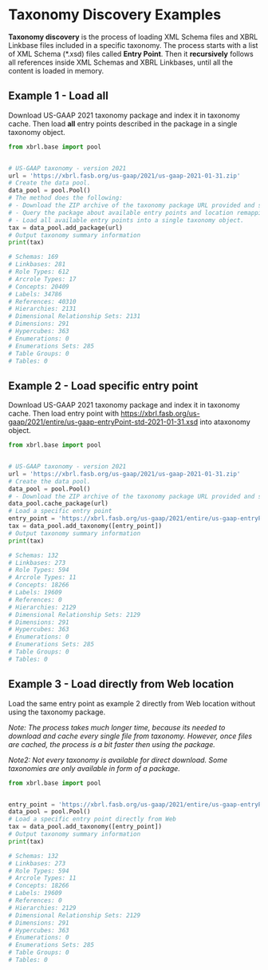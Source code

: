 # Taxonomy Discovery Examples



**Taxonomy discovery** is the process of loading XML Schema files and XBRL Linkbase files included in a specific taxonomy. The process starts with a list of XML Schema (*.xsd) files called **Entry Point**. Then it **recursively** follows all references inside XML Schemas and XBRL Linkbases, until all the content is loaded in memory. 



## Example 1 - Load all

Download US-GAAP 2021 taxonomy package and index it in taxonomy cache. Then load **all** entry points described in the package in a single taxonomy object.

```python
from xbrl.base import pool


# US-GAAP taxonomy - version 2021
url = 'https://xbrl.fasb.org/us-gaap/2021/us-gaap-2021-01-31.zip'
# Create the data pool.
data_pool = pool.Pool()
# The method does the following:
# - Download the ZIP archive of the taxonomy package URL provided and store it in cache
# - Query the package about available entry points and location remappings
# - Load all available entry points into a single taxonomy object.
tax = data_pool.add_package(url)
# Output taxonomy summary information
print(tax)

# Schemas: 169
# Linkbases: 281
# Role Types: 612
# Arcrole Types: 17
# Concepts: 20409
# Labels: 34786
# References: 40310
# Hierarchies: 2131
# Dimensional Relationship Sets: 2131
# Dimensions: 291
# Hypercubes: 363
# Enumerations: 0
# Enumerations Sets: 285
# Table Groups: 0
# Tables: 0

```



## Example 2 - Load specific entry point

Download US-GAAP 2021 taxonomy package and index it in taxonomy cache. Then load entry point with https://xbrl.fasb.org/us-gaap/2021/entire/us-gaap-entryPoint-std-2021-01-31.xsd into ataxonomy object.

```python
from xbrl.base import pool


# US-GAAP taxonomy - version 2021
url = 'https://xbrl.fasb.org/us-gaap/2021/us-gaap-2021-01-31.zip'
# Create the data pool.
data_pool = pool.Pool()
# - Download the ZIP archive of the taxonomy package URL provided and store it in cache
data_pool.cache_package(url)
# Load a specific entry point
entry_point = 'https://xbrl.fasb.org/us-gaap/2021/entire/us-gaap-entryPoint-std-2021-01-31.xsd'
tax = data_pool.add_taxonomy([entry_point])
# Output taxonomy summary information
print(tax)

# Schemas: 132
# Linkbases: 273
# Role Types: 594
# Arcrole Types: 11
# Concepts: 18266
# Labels: 19609
# References: 0
# Hierarchies: 2129
# Dimensional Relationship Sets: 2129
# Dimensions: 291
# Hypercubes: 363
# Enumerations: 0
# Enumerations Sets: 285
# Table Groups: 0
# Tables: 0
```



## Example 3 - Load directly from Web location

Load the same entry point as example 2 directly from Web location without using the taxonomy package. 

*Note: The process takes much longer time, because its needed to download and cache every single file from taxonomy. However, once files are cached, the process is a bit faster then using the package.* 

*Note2: Not every taxonomy is available for direct download. Some taxonomies are only available in form of a package.* 

```python
from xbrl.base import pool


entry_point = 'https://xbrl.fasb.org/us-gaap/2021/entire/us-gaap-entryPoint-std-2021-01-31.xsd'
data_pool = pool.Pool()
# Load a specific entry point directly from Web
tax = data_pool.add_taxonomy([entry_point])
# Output taxonomy summary information
print(tax)

# Schemas: 132
# Linkbases: 273
# Role Types: 594
# Arcrole Types: 11
# Concepts: 18266
# Labels: 19609
# References: 0
# Hierarchies: 2129
# Dimensional Relationship Sets: 2129
# Dimensions: 291
# Hypercubes: 363
# Enumerations: 0
# Enumerations Sets: 285
# Table Groups: 0
# Tables: 0

```

